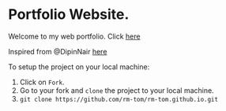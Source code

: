 # Portfolio Website.
Welcome to my web portfolio. Click [here](https://rm-tom.github.io)

Inspired from @DipinNair [here](https://github.com/vinaysomawat/vinaysomawat.github.io)

To setup the project on your local machine:

1. Click on `Fork`.
2. Go to your fork and `clone` the project to your local machine.
3. `git clone https://github.com/rm-tom/rm-tom.github.io.git`

